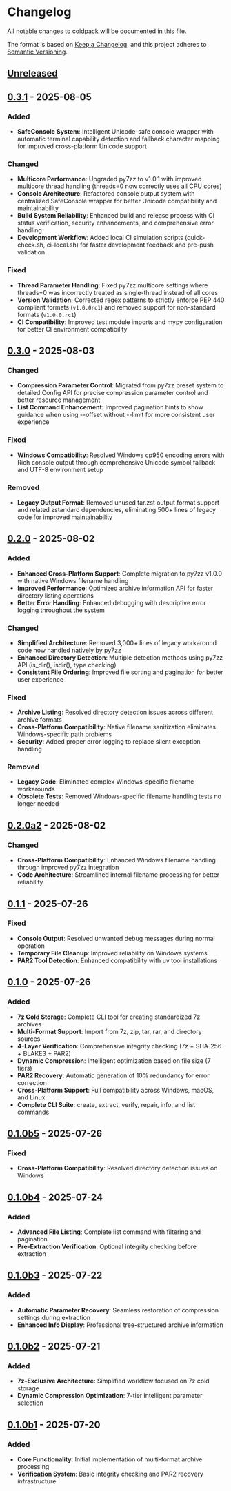 # Changelog

All notable changes to coldpack will be documented in this file.

The format is based on [Keep a Changelog](https://keepachangelog.com/en/1.0.0/),
and this project adheres to [Semantic Versioning](https://semver.org/spec/v2.0.0.html).

## [Unreleased]

## [0.3.1] - 2025-08-05

### Added
- **SafeConsole System**: Intelligent Unicode-safe console wrapper with automatic terminal capability detection and fallback character mapping for improved cross-platform Unicode support

### Changed
- **Multicore Performance**: Upgraded py7zz to v1.0.1 with improved multicore thread handling (threads=0 now correctly uses all CPU cores)
- **Console Architecture**: Refactored console output system with centralized SafeConsole wrapper for better Unicode compatibility and maintainability
- **Build System Reliability**: Enhanced build and release process with CI status verification, security enhancements, and comprehensive error handling
- **Development Workflow**: Added local CI simulation scripts (quick-check.sh, ci-local.sh) for faster development feedback and pre-push validation

### Fixed
- **Thread Parameter Handling**: Fixed py7zz multicore settings where threads=0 was incorrectly treated as single-thread instead of all cores
- **Version Validation**: Corrected regex patterns to strictly enforce PEP 440 compliant formats (`v1.0.0rc1`) and removed support for non-standard formats (`v1.0.0.rc1`)
- **CI Compatibility**: Improved test module imports and mypy configuration for better CI environment compatibility

## [0.3.0] - 2025-08-03

### Changed
- **Compression Parameter Control**: Migrated from py7zz preset system to detailed Config API for precise compression parameter control and better resource management
- **List Command Enhancement**: Improved pagination hints to show guidance when using --offset without --limit for more consistent user experience

### Fixed
- **Windows Compatibility**: Resolved Windows cp950 encoding errors with Rich console output through comprehensive Unicode symbol fallback and UTF-8 environment setup

### Removed
- **Legacy Output Format**: Removed unused tar.zst output format support and related zstandard dependencies, eliminating 500+ lines of legacy code for improved maintainability

## [0.2.0] - 2025-08-02

### Added
- **Enhanced Cross-Platform Support**: Complete migration to py7zz v1.0.0 with native Windows filename handling
- **Improved Performance**: Optimized archive information API for faster directory listing operations
- **Better Error Handling**: Enhanced debugging with descriptive error logging throughout the system

### Changed
- **Simplified Architecture**: Removed 3,000+ lines of legacy workaround code now handled natively by py7zz
- **Enhanced Directory Detection**: Multiple detection methods using py7zz API (is_dir(), isdir(), type checking)
- **Consistent File Ordering**: Improved file sorting and pagination for better user experience

### Fixed
- **Archive Listing**: Resolved directory detection issues across different archive formats
- **Cross-Platform Compatibility**: Native filename sanitization eliminates Windows-specific path problems
- **Security**: Added proper error logging to replace silent exception handling

### Removed
- **Legacy Code**: Eliminated complex Windows-specific filename workarounds
- **Obsolete Tests**: Removed Windows-specific filename handling tests no longer needed

## [0.2.0a2] - 2025-08-02

### Changed
- **Cross-Platform Compatibility**: Enhanced Windows filename handling through improved py7zz integration
- **Code Architecture**: Streamlined internal filename processing for better reliability

## [0.1.1] - 2025-07-26

### Fixed
- **Console Output**: Resolved unwanted debug messages during normal operation
- **Temporary File Cleanup**: Improved reliability on Windows systems
- **PAR2 Tool Detection**: Enhanced compatibility with uv tool installations

## [0.1.0] - 2025-07-26

### Added
- **7z Cold Storage**: Complete CLI tool for creating standardized 7z archives
- **Multi-Format Support**: Import from 7z, zip, tar, rar, and directory sources
- **4-Layer Verification**: Comprehensive integrity checking (7z + SHA-256 + BLAKE3 + PAR2)
- **Dynamic Compression**: Intelligent optimization based on file size (7 tiers)
- **PAR2 Recovery**: Automatic generation of 10% redundancy for error correction
- **Cross-Platform Support**: Full compatibility across Windows, macOS, and Linux
- **Complete CLI Suite**: create, extract, verify, repair, info, and list commands

## [0.1.0b5] - 2025-07-26

### Fixed
- **Cross-Platform Compatibility**: Resolved directory detection issues on Windows

## [0.1.0b4] - 2025-07-24

### Added
- **Advanced File Listing**: Complete list command with filtering and pagination
- **Pre-Extraction Verification**: Optional integrity checking before extraction

## [0.1.0b3] - 2025-07-22

### Added
- **Automatic Parameter Recovery**: Seamless restoration of compression settings during extraction
- **Enhanced Info Display**: Professional tree-structured archive information

## [0.1.0b2] - 2025-07-21

### Added
- **7z-Exclusive Architecture**: Simplified workflow focused on 7z cold storage
- **Dynamic Compression Optimization**: 7-tier intelligent parameter selection

## [0.1.0b1] - 2025-07-20

### Added
- **Core Functionality**: Initial implementation of multi-format archive processing
- **Verification System**: Basic integrity checking and PAR2 recovery infrastructure

[Unreleased]: https://github.com/RxChi1d/coldpack/compare/v0.3.1...HEAD
[0.3.1]: https://github.com/RxChi1d/coldpack/releases/tag/v0.3.1
[0.3.0]: https://github.com/RxChi1d/coldpack/releases/tag/v0.3.0
[0.2.0]: https://github.com/RxChi1d/coldpack/releases/tag/v0.2.0
[0.2.0a2]: https://github.com/RxChi1d/coldpack/releases/tag/v0.2.0a2
[0.1.1]: https://github.com/RxChi1d/coldpack/releases/tag/v0.1.1
[0.1.0]: https://github.com/RxChi1d/coldpack/releases/tag/v0.1.0
[0.1.0b5]: https://github.com/RxChi1d/coldpack/releases/tag/v0.1.0b5
[0.1.0b4]: https://github.com/RxChi1d/coldpack/releases/tag/v0.1.0b4
[0.1.0b3]: https://github.com/RxChi1d/coldpack/releases/tag/v0.1.0b3
[0.1.0b2]: https://github.com/RxChi1d/coldpack/releases/tag/v0.1.0b2
[0.1.0b1]: https://github.com/RxChi1d/coldpack/releases/tag/v0.1.0b1
